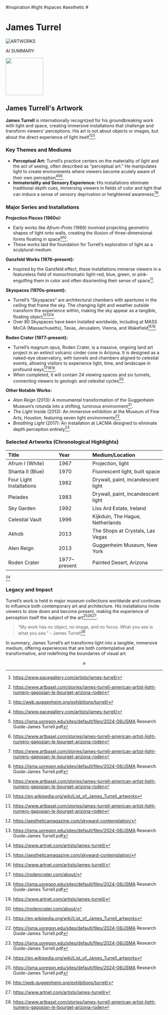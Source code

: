 #inspiration #light #spaces #aesthetic  #
# James Turrel

![ARTWORKS](https://www.pacegallery.com/media/images/Jarna_Armta_11.width-2000.jpg)


AI SUMMARY:

<img src="https://r2cdn.perplexity.ai/pplx-full-logo-primary-dark%402x.png" class="logo" width="120"/>

## James Turrell's Artwork

**James Turrell** is internationally recognized for his groundbreaking work with light and space, creating immersive installations that challenge and transform viewers' perceptions. His art is not about objects or images, but about the direct experience of light itself[^1][^3][^7].



### Key Themes and Mediums

- **Perceptual Art:** Turrell’s practice centers on the materiality of light and the act of seeing, often described as “perceptual art.” He manipulates light to create environments where viewers become acutely aware of their own perception[^1][^2][^3].
- **Immateriality and Sensory Experience:** His installations eliminate traditional depth cues, immersing viewers in fields of color and light that can induce a sense of sensory deprivation or heightened awareness[^3][^2].


### Major Series and Installations

**Projection Pieces (1960s):**

- Early works like *Afrum-Proto* (1966) involved projecting geometric shapes of light onto walls, creating the illusion of three-dimensional forms floating in space[^3][^8].
- These works laid the foundation for Turrell’s exploration of light as a sculptural medium.

**Ganzfeld Works (1976–present):**

- Inspired by the Ganzfeld effect, these installations immerse viewers in a featureless field of monochromatic light-red, blue, green, or pink-engulfing them in color and often disorienting their sense of space[^3].

**Skyspaces (1970s–present):**

- Turrell’s “Skyspaces” are architectural chambers with apertures in the ceiling that frame the sky. The changing light and weather outside transform the experience within, making the sky appear as a tangible, floating object[^4][^2][^9].
- Over 80 Skyspaces have been installed worldwide, including at MASS MoCA (Massachusetts), Texas, Jerusalem, Vienna, and Wakefield[^4][^9].

**Roden Crater (1977–present):**

- Turrell’s magnum opus, Roden Crater, is a massive, ongoing land art project in an extinct volcanic cinder cone in Arizona. It is designed as a naked-eye observatory, with tunnels and chambers aligned to celestial events, allowing visitors to experience light, time, and landscape in profound ways[^5][^2][^9].
- When completed, it will contain 24 viewing spaces and six tunnels, connecting viewers to geologic and celestial cycles[^5].

**Other Notable Works:**

- *Aten Reign* (2013): A monumental transformation of the Guggenheim Museum’s rotunda into a shifting, luminous environment[^8].
- *The Light Inside* (2013): An immersive exhibition at the Museum of Fine Arts, Houston, featuring seven light environments[^2].
- *Breathing Light* (2017): An installation at LACMA designed to eliminate depth perception entirely[^2].


### Selected Artworks (Chronological Highlights)

| Title | Year | Medium/Location |
| :-- | :-- | :-- |
| Afrum I (White) | 1967 | Projection, light |
| Shanta II (Blue) | 1970 | Fluorescent light, built space |
| Four Light Installations | 1982 | Drywall, paint, incandescent light |
| Pleiades | 1983 | Drywall, paint, incandescent light |
| Sky Garden | 1992 | Liss Ard Estate, Ireland |
| Celestial Vault | 1996 | Kijkduin, The Hague, Netherlands |
| Akhob | 2013 | The Shops at Crystals, Las Vegas |
| Aten Reign | 2013 | Guggenheim Museum, New York |
| Roden Crater | 1977–present | Painted Desert, Arizona |

[^8]

### Legacy and Impact

Turrell’s work is held in major museum collections worldwide and continues to influence both contemporary art and architecture. His installations invite viewers to slow down and become present, making the experience of perception itself the subject of the art[^2][^7][^9].

> “My work has no object, no image, and no focus. What you see is what you see.” - James Turrell[^3]

In summary, James Turrell’s art transforms light into a tangible, immersive medium, offering experiences that are both contemplative and transformative, and redefining the boundaries of visual art.

<div style="text-align: center">⁂</div>

[^1]: https://www.pacegallery.com/artists/james-turrell/

[^2]: https://jsma.uoregon.edu/sites/default/files/2024-08/JSMA Research Guide-James Turrell.pdf

[^3]: https://www.artbasel.com/stories/james-turrell-american-artist-light-numero-gagosian-le-bourget-arizona-roden

[^4]: https://aestheticamagazine.com/skyward-contemplation/

[^5]: https://rodencrater.com/about/

[^6]: https://www.wikiart.org/en/james-turrell

[^7]: http://web.guggenheim.org/exhibitions/turrell/

[^8]: https://en.wikipedia.org/wiki/List_of_James_Turrell_artworks

[^9]: https://www.artnet.com/artists/james-turrell/

[^10]: https://www.artsy.net/artist/james-turrell
